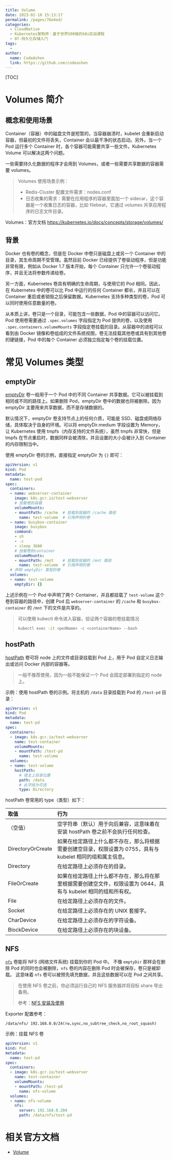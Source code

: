 ```yaml
---
title: Volume
date: 2023-02-10 15:13:17
permalink: /pages/76e4ed/
categories:
  - CloudNative
  - Kubernetes架构师：基于世界500强的k8s实战课程
  - 07-持久化存储入门
tags:
  - 
author: 
  name: CodeAshen
  link: https://github.com/codeashen
---
```

[TOC]

# Volumes 简介

## 概念和使用场景

Container（容器）中的磁盘文件是短暂的，当容器崩溃时，kubelet 会重新启动容器，但最初的文件将丢失，Container 会以最干净的状态启动。另外，当一个 Pod 运行多个 Container 时，各个容器可能需要共享一些文件。Kubernetes Volume 可以解决这两个问题。

一些需要持久化数据的程序才会用到 Volumes，或者一些需要共享数据的容器需要 volumes。

> Volumes 使用场景示例：
>
> - Redis-Cluster 配置文件需求：nodes.conf
> - 日志收集的需求：需要在应用程序的容器里面加一个 sidecar，这个容器是一个收集日志的容器，比如 filebeat，它通过 volumes 共享应用程序的日志文件目录。

Volumes：官方文档 https://kubernetes.io/docs/concepts/storage/volumes/

## 背景

Docker 也有卷的概念，但是在 Docker 中卷只是磁盘上或另一个 Container 中的目录，其生命周期不受管理。虽然目前 Docker 已经提供了卷驱动程序，但是功能非常有限，例如从 Docker 1.7 版本开始，每个 Container 只允许一个卷驱动程序，并且无法将参数传递给卷。

另一方面，Kubernetes 卷具有明确的生命周期，与使用它的 Pod 相同。因此，在 Kubernetes 中的卷可以比 Pod 中运行的任何 Container 都长，并且可以在 Container 重启或者销毁之后保留数据。Kubernetes 支持多种类型的卷，Pod 可以同时使用任意数量的卷。

从本质上讲，卷只是一个目录，可能包含一些数据，Pod 中的容器可以访问它。Pod 使用卷需要通过 `.spec.volumes` 字段指定为 Pod 提供的卷，以及使用 `.spec.containers.volumeMounts` 字段指定卷挂载的目录。从容器中的进程可以看到由 Docker 镜像和卷组成的文件系统视图，卷无法挂载其他卷或具有到其他卷的硬链接，Pod 中的每个 Container 必须独立指定每个卷的挂载位置。

# 常见 Volumes 类型

## emptyDir

[emptyDir](https://kubernetes.io/zh/docs/concepts/storage/volumes/#emptydir) 卷一般用于一个 Pod 中的不同 Container 共享数据。它可以被挂载到相同或不同的路径上。如果删除 Pod，emptyDir 卷中的数据也将被删除。因为 emptyDir 主要用来共享数据，而不是存储数据的。

默认情况下，emptyDir 卷支持节点上的任何介质，可能是 SSD、磁盘或网络存储，具体取决于自身的环境。可以将 emptyDir.medium 字段设置为 Memory，让 Kubernetes 使用 tmpfs（内存支持的文件系统），虽然 tmpfs 非常快，但是 tmpfs 在节点重启时，数据同样会被清除，并且设置的大小会被计入到 Container 的内存限制当中。

使用 emptyDir 卷的示例，直接指定 emptyDir 为 `{}` 即可：

```yaml
apiVersion: v1
kind: Pod
metadata:
  name: test-pod
spec:
  containers:
  - name: webserver-container
    image: k8s.gcr.io/test-webserver
    # 挂载卷到容器
    volumeMounts:
    - mountPath: /cache  # 挂载到容器的 /cache 路径
      name: test-volume  # 引用声明的卷
  - name: busybox-container
    image: busybox
    command:
    - sh
    - -c
    - sleep 3600
    # 挂载卷到container
    volumeMounts:
    - mountPath: /mnt    # 挂载到容器的 /mnt 路径
      name: test-volume  # 引用声明的卷
  # 声明 emptyDir 类型的卷
  volumes:
  - name: test-volume
    emptyDir: {}
```

上述示例在一个 Pod 中声明了两个 Container，并且都挂载了 `test-volume` 这个卷到容器的路径中，创建 Pod 后 `webserver-container` 的 `/cache` 和 `busybox-container` 的 `/mnt` 下的文件是共享的。

> 可以使用 kubectl 命令进入容器，验证两个容器的卷挂载情况
>
> ```bash
> kubectl exec -it <podName> -c <containerName> --bash
> ```
>

## hostPath

[hostPath](https://kubernetes.io/zh/docs/concepts/storage/volumes/#hostpath) 卷可将 node 上的文件或目录挂载到 Pod 上，用于 Pod 自定义日志输出或访问 Docker 内部的容器等。

>  一般不推荐使用，因为一般不能保证一个 Pod 会固定部署到指定的 node 上。

示例：使用 hostPath 卷的示例。将主机的 `/data` 目录挂载到 Pod 的 `/test-pd` 目录：

```yaml
apiVersion: v1
kind: Pod
metadata:
  name: test-pd
spec:
  containers:
  - image: k8s.gcr.io/test-webserver
    name: test-container
    volumeMounts:
    - mountPath: /test-pd
      name: test-volume
  volumes:
  - name: test-volume
    hostPath:
      # 宿主上目录位置
      path: /data
      # 此字段为可选
      type: Directory
```

hostPath 卷常用的 type（类型）如下：

| 取值              | 行为                                                         |
| :---------------- | :----------------------------------------------------------- |
| （空值）          | 空字符串（默认）用于向后兼容，这意味着在安装 hostPath 卷之前不会执行任何检查。 |
| DirectoryOrCreate | 如果在给定路径上什么都不存在，那么将根据需要创建空目录，权限设置为 0755，具有与 kubelet 相同的组和属主信息。 |
| Directory         | 在给定路径上必须存在的目录。                                 |
| FileOrCreate      | 如果在给定路径上什么都不存在，那么将在那里根据需要创建空文件，权限设置为 0644，具有与 kubelet 相同的组和所有权。 |
| File              | 在给定路径上必须存在的文件。                                 |
| Socket            | 在给定路径上必须存在的 UNIX 套接字。                         |
| CharDevice        | 在给定路径上必须存在的字符设备。                             |
| BlockDevice       | 在给定路径上必须存在的块设备。                               |

## NFS

[`nfs`](https://kubernetes.io/zh/docs/concepts/storage/volumes/#nfs) 卷能将 NFS (网络文件系统) 挂载到你的 Pod 中。 不像 `emptyDir` 那样会在删除 Pod 的同时也会被删除，`nfs` 卷的内容在删除 Pod 时会被保存，卷只是被卸载。 这意味着 `nfs` 卷可以被预先填充数据，并且这些数据可以在 Pod 之间共享。

> 在使用 NFS 卷之前，你必须运行自己的 NFS 服务器并将目标 share 导出备用。
>
> 参考：[NFS 安装及使用](https://blog.csdn.net/Ausuka/article/details/121701114)

Exporter 配置参考：

```
/data/nfs/ 192.168.0.0/24(rw,sync,no_subtree_check,no_root_squash)
```

示例：挂载 NFS 卷

```yaml
apiVersion: v1
kind: Pod
metadata:
  name: test-pd
spec:
  containers:
  - image: k8s.gcr.io/test-webserver
    name: test-container
    volumeMounts:
    - mountPath: /test-pd
      name: nfs-volume
  volumes:
  - name: nfs-volume
    nfs:
      server: 192.168.0.204
      path: /data/nfs/test-pd

```

# 相关官方文档

- [Volume](https://kubernetes.io/zh/docs/concepts/storage/volumes)
